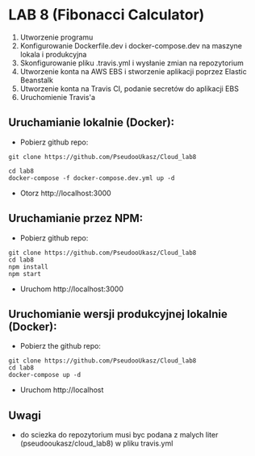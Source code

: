 # LAB 8 (Fibonacci Calculator)

1) Utworzenie programu
2) Konfigurowanie  Dockerfile.dev i docker-compose.dev na maszyne lokala i produkcyjna 
4) Skonfigurowanie pliku .travis.yml i wysłanie zmian na repozytorium
5) Utworzenie konta na AWS EBS i stworzenie aplikacji poprzez Elastic Beanstalk
6) Utworzenie konta na Travis CI, podanie secretów do aplikacji EBS
7) Uruchomienie Travis'a


## Uruchamianie lokalnie (Docker):

- Pobierz github repo:
```
git clone https://github.com/PseudooUkasz/Cloud_lab8

cd lab8
docker-compose -f docker-compose.dev.yml up -d
```
- Otorz http://localhost:3000

## Uruchamianie przez NPM:

- Pobierz github repo:
```
git clone https://github.com/PseudooUkasz/Cloud_lab8
cd lab8
npm install
npm start
```
- Uruchom http://localhost:3000

## Uruchomianie wersji produkcyjnej lokalnie (Docker):

- Pobierz the github repo:
```
git clone https://github.com/PseudooUkasz/Cloud_lab8
cd lab8
docker-compose up -d
```
- Uruchom http://localhost


## Uwagi 

- do sciezka do repozytorium musi byc podana z malych liter (pseudooukasz/cloud_lab8) w pliku travis.yml

